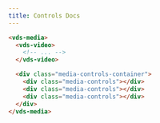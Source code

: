 ```yaml
---
title: Controls Docs
---
```


<script>
import Docs from './_Docs.md';
</script>

<Docs>

```html copyHighlight|slot=styling{6-10}
<vds-media>
  <vds-video>
    <!-- ... -->
  </vds-video>

  <div class="media-controls-container">
    <div class="media-controls"></div>
    <div class="media-controls"></div>
    <div class="media-controls"></div>
  </div>
</vds-media>
```

</Docs>
